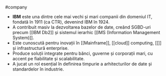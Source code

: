 #company

- **IBM** este una dintre cele mai vechi și mari companii din domeniul IT, fondată în 1911 (ca CTR), devenind IBM în 1924.
- A contribuit masiv la dezvoltarea bazelor de date, creând SGBD-uri precum [[IBM Db2]] și sistemul ierarhic [[IMS (Information Management System)]].
- Este cunoscută pentru inovații în [[Mainframe]], [[cloud]] computing, [[]] și infrastructură enterprise.
- Produce soluții integrate pentru bănci, guverne și corporații mari, cu accent pe fiabilitate și scalabilitate.
- A jucat un rol esențial în definirea timpurie a arhitecturilor de date și standardelor în industrie.

